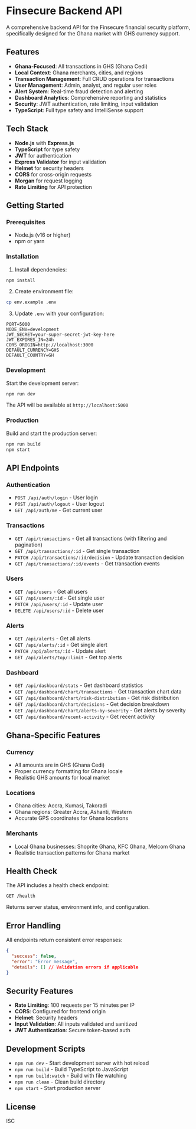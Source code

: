 # Finsecure Backend API

A comprehensive backend API for the Finsecure financial security platform, specifically designed for the Ghana market with GHS currency support.

## Features

- **Ghana-Focused**: All transactions in GHS (Ghana Cedi)
- **Local Context**: Ghana merchants, cities, and regions
- **Transaction Management**: Full CRUD operations for transactions
- **User Management**: Admin, analyst, and regular user roles
- **Alert System**: Real-time fraud detection and alerting
- **Dashboard Analytics**: Comprehensive reporting and statistics
- **Security**: JWT authentication, rate limiting, input validation
- **TypeScript**: Full type safety and IntelliSense support

## Tech Stack

- **Node.js** with **Express.js**
- **TypeScript** for type safety
- **JWT** for authentication
- **Express Validator** for input validation
- **Helmet** for security headers
- **CORS** for cross-origin requests
- **Morgan** for request logging
- **Rate Limiting** for API protection

## Getting Started

### Prerequisites

- Node.js (v16 or higher)
- npm or yarn

### Installation

1. Install dependencies:
```bash
npm install
```

2. Create environment file:
```bash
cp env.example .env
```

3. Update `.env` with your configuration:
```env
PORT=5000
NODE_ENV=development
JWT_SECRET=your-super-secret-jwt-key-here
JWT_EXPIRES_IN=24h
CORS_ORIGIN=http://localhost:3000
DEFAULT_CURRENCY=GHS
DEFAULT_COUNTRY=GH
```

### Development

Start the development server:
```bash
npm run dev
```

The API will be available at `http://localhost:5000`

### Production

Build and start the production server:
```bash
npm run build
npm start
```

## API Endpoints

### Authentication
- `POST /api/auth/login` - User login
- `POST /api/auth/logout` - User logout
- `GET /api/auth/me` - Get current user

### Transactions
- `GET /api/transactions` - Get all transactions (with filtering and pagination)
- `GET /api/transactions/:id` - Get single transaction
- `PATCH /api/transactions/:id/decision` - Update transaction decision
- `GET /api/transactions/:id/events` - Get transaction events

### Users
- `GET /api/users` - Get all users
- `GET /api/users/:id` - Get single user
- `PATCH /api/users/:id` - Update user
- `DELETE /api/users/:id` - Delete user

### Alerts
- `GET /api/alerts` - Get all alerts
- `GET /api/alerts/:id` - Get single alert
- `PATCH /api/alerts/:id` - Update alert
- `GET /api/alerts/top/:limit` - Get top alerts

### Dashboard
- `GET /api/dashboard/stats` - Get dashboard statistics
- `GET /api/dashboard/chart/transactions` - Get transaction chart data
- `GET /api/dashboard/chart/risk-distribution` - Get risk distribution
- `GET /api/dashboard/chart/decisions` - Get decision breakdown
- `GET /api/dashboard/chart/alerts-by-severity` - Get alerts by severity
- `GET /api/dashboard/recent-activity` - Get recent activity

## Ghana-Specific Features

### Currency
- All amounts are in GHS (Ghana Cedi)
- Proper currency formatting for Ghana locale
- Realistic GHS amounts for local market

### Locations
- Ghana cities: Accra, Kumasi, Takoradi
- Ghana regions: Greater Accra, Ashanti, Western
- Accurate GPS coordinates for Ghana locations

### Merchants
- Local Ghana businesses: Shoprite Ghana, KFC Ghana, Melcom Ghana
- Realistic transaction patterns for Ghana market

## Health Check

The API includes a health check endpoint:
```
GET /health
```

Returns server status, environment info, and configuration.

## Error Handling

All endpoints return consistent error responses:
```json
{
  "success": false,
  "error": "Error message",
  "details": [] // Validation errors if applicable
}
```

## Security Features

- **Rate Limiting**: 100 requests per 15 minutes per IP
- **CORS**: Configured for frontend origin
- **Helmet**: Security headers
- **Input Validation**: All inputs validated and sanitized
- **JWT Authentication**: Secure token-based auth

## Development Scripts

- `npm run dev` - Start development server with hot reload
- `npm run build` - Build TypeScript to JavaScript
- `npm run build:watch` - Build with file watching
- `npm run clean` - Clean build directory
- `npm start` - Start production server

## License

ISC
